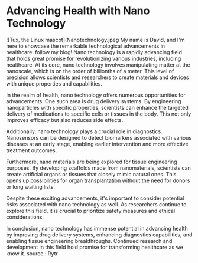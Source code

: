 # Advancing Health with Nano Technology
![Tux, the Linux mascot](Nanotechnology.jpeg
My name is David, and I'm here to showcase the remarkable technological advancements in healthcare. follow my blog!
Nano technology is a rapidly advancing field that holds great promise for revolutionizing various industries, including healthcare. At its core, nano technology involves manipulating matter at the nanoscale, which is on the order of billionths of a meter. This level of precision allows scientists and researchers to create materials and devices with unique properties and capabilities.

In the realm of health, nano technology offers numerous opportunities for advancements. One such area is drug delivery systems. By engineering nanoparticles with specific properties, scientists can enhance the targeted delivery of medications to specific cells or tissues in the body. This not only improves efficacy but also reduces side effects.

Additionally, nano technology plays a crucial role in diagnostics. Nanosensors can be designed to detect biomarkers associated with various diseases at an early stage, enabling earlier intervention and more effective treatment outcomes.

Furthermore, nano materials are being explored for tissue engineering purposes. By developing scaffolds made from nanomaterials, scientists can create artificial organs or tissues that closely mimic natural ones. This opens up possibilities for organ transplantation without the need for donors or long waiting lists.

Despite these exciting advancements, it's important to consider potential risks associated with nano technology as well. As researchers continue to explore this field, it is crucial to prioritize safety measures and ethical considerations.

In conclusion, nano technology has immense potential in advancing health by improving drug delivery systems, enhancing diagnostics capabilities, and enabling tissue engineering breakthroughs. Continued research and development in this field hold promise for transforming healthcare as we know it.
source : Rytr 
